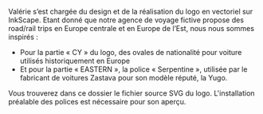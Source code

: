 Valérie s’est chargée du design et de la réalisation du logo en vectoriel sur InkScape.
Etant donné que notre agence de voyage fictive propose des road/rail trips en Europe centrale et en Europe de l’Est, nous nous sommes inspirés :

<ul><li>Pour la partie « CY » du logo, des ovales de nationalité pour voiture utilisés historiquement en Europe</li>
<li>Et pour la partie « EASTERN », la police « Serpentine », utilisée par le fabricant de voitures Zastava pour son modèle réputé, la Yugo.</li></ul>
Vous trouverez dans ce dossier le fichier source SVG du logo. L'installation préalable des polices est nécessaire pour son aperçu.